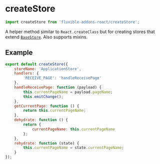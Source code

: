 # createStore

```js
import createStore from 'fluxible-addons-react/createStore';
```

A helper method similar to `React.createClass` but for creating stores that extend [`BaseStore`](BaseStore.md). Also supports mixins.

## Example

```js
export default createStore({
    storeName: 'ApplicationStore',
    handlers: {
        'RECEIVE_PAGE': 'handleReceivePage'
    },
    handleReceivePage: function (payload) {
        this.currentPageName = payload.pageName;
        this.emitChange();
    },
    getCurrentPage: function () {
        return this.currentPageName;
    },
    dehydrate: function () {
        return {
            currentPageName: this.currentPageName
        };
    },
    rehydrate: function (state) {
        this.currentPageName = state.currentPageName;
    }
});
```
